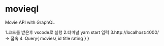 # movieql
Movie API with GraphQL

1.코드를 받은후 vscode로 실행
2.터미널 yarn start 입력
3.http://localhost:4000/ -> 접속
4.
Query{
  movies{
      id
      title
      rating
  }
}
